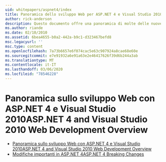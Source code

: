 ```yaml
---
uid: whitepapers/aspnet4/index
title: Panoramica dello sviluppo Web per ASP.NET 4 e Visual Studio 2010 | Microsoft Docs
author: rick-anderson
description: Questo documento offre una panoramica di molte delle nuove funzionalità per ASP.NET incluse in the.NET Framework 4 e in Visual Studio 2010.
ms.author: riande
ms.date: 02/10/2010
ms.assetid: 6bea4655-b0a2-442a-b9c1-d323467befd8
msc.legacyurl: ''
msc.type: content
ms.openlocfilehash: 7a73b6657e6f074cac5e63c907924a8cae68e60e
ms.sourcegitcommit: e7e91932a6e91a63e2e46417626f39d6b244a3ab
ms.translationtype: MT
ms.contentlocale: it-IT
ms.lasthandoff: 03/06/2020
ms.locfileid: "78546228"
---
```

# <a name="aspnet-4-and-visual-studio-2010-web-development-overview"></a><span data-ttu-id="dc19c-103">Panoramica sullo sviluppo Web con ASP.NET 4 e Visual Studio 2010</span><span class="sxs-lookup"><span data-stu-id="dc19c-103">ASP.NET 4 and Visual Studio 2010 Web Development Overview</span></span>

- [<span data-ttu-id="dc19c-104">Panoramica sullo sviluppo Web con ASP.NET 4 e Visual Studio 2010</span><span class="sxs-lookup"><span data-stu-id="dc19c-104">ASP.NET 4 and Visual Studio 2010 Web Development Overview</span></span>](overview.md)
- [<span data-ttu-id="dc19c-105">Modifiche importanti in ASP.NET 4</span><span class="sxs-lookup"><span data-stu-id="dc19c-105">ASP.NET 4 Breaking Changes</span></span>](breaking-changes.md)
